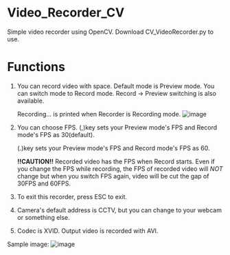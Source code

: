 # Video_Recorder_CV
Simple video recorder using OpenCV.
Download CV_VideoRecorder.py to use.

# Functions
1. You can record video with space.
     Default mode is Preview mode. You can switch mode to Record mode. Record -> Preview switching is also available.
   
     Recording... is printed when Recorder is Recording mode.
     ![image](https://github.com/goes00/Video_Recorder_CV/assets/144883897/5eb330a0-5675-4fd6-b623-cf9b47bc3869)

2. You can choose FPS.
     (,)key sets your Preview mode's FPS and Record mode's FPS as 30(default).
   
     (.)key sets your Preview mode's FPS and Record mode's FPS as 60.
   
   **!!CAUTION!!** Recorded video has the FPS when Record starts. Even if you change the FPS while recording, the FPS of recorded video will *NOT* change but when you switch FPS again, video will be cut the gap of 30FPS and 60FPS.
3. To exit this recorder, press ESC to exit.
4. Camera's default address is CCTV, but you can change to your webcam or something else.
5. Codec is XVID. Output video is recorded with AVI.

Sample image:
![image](https://github.com/goes00/Video_Recorder_CV/assets/144883897/e9445e57-9f40-4a53-819b-9ceb06765733)

